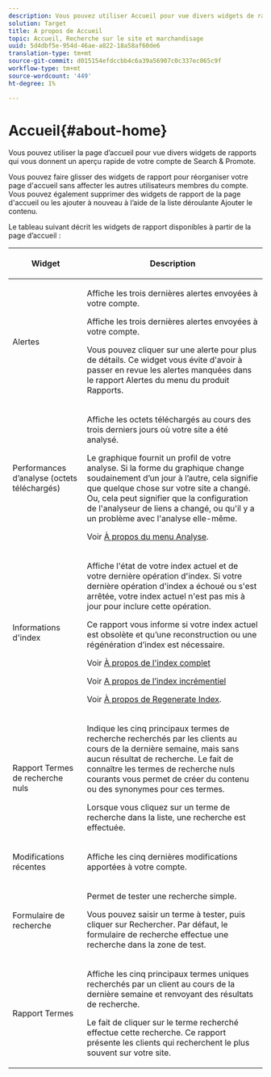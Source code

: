 ```yaml
---
description: Vous pouvez utiliser Accueil pour vue divers widgets de rapports qui vous donnent un aperçu rapide de votre compte Search&amp;Promote.
solution: Target
title: A propos de Accueil
topic: Accueil, Recherche sur le site et marchandisage
uuid: 5d4dbf5e-954d-46ae-a822-18a58af60de6
translation-type: tm+mt
source-git-commit: d015154efdccbb4c6a39a56907c0c337ec065c9f
workflow-type: tm+mt
source-wordcount: '449'
ht-degree: 1%

---
```



# Accueil{#about-home}

Vous pouvez utiliser la page d’accueil pour vue divers widgets de rapports qui vous donnent un aperçu rapide de votre compte de Search &amp; Promote.

Vous pouvez faire glisser des widgets de rapport pour réorganiser votre page d&#39;accueil sans affecter les autres utilisateurs membres du compte. Vous pouvez également supprimer des widgets de rapport de la page d&#39;accueil ou les ajouter à nouveau à l’aide de la liste déroulante Ajouter le contenu.

Le tableau suivant décrit les widgets de rapport disponibles à partir de la page d’accueil :

<table> 
 <thead> 
  <tr> 
   <th colname="col1" class="entry"> <p>Widget </p> </th> 
   <th colname="col2" class="entry"> <p>Description </p> </th> 
  </tr>
 </thead>
 <tbody> 
  <tr> 
   <td colname="col1"> <p><span class="uicontrol">Alertes</span> </p> </td> 
   <td colname="col2"> <p> Affiche les trois dernières alertes envoyées à votre compte. </p> <p>Affiche les trois dernières alertes envoyées à votre compte. </p> <p>Vous pouvez cliquer sur une alerte pour plus de détails. Ce widget vous évite d'avoir à passer en revue les alertes manquées dans le rapport <span class="uicontrol"> Alertes</span> du menu du produit <span class="uicontrol"> Rapports</span>. </p> </td> 
  </tr> 
  <tr> 
   <td colname="col1"> <p><span class="uicontrol">Performances d’analyse (octets téléchargés)</span> </p> </td> 
   <td colname="col2"> <p>Affiche les octets téléchargés au cours des trois derniers jours où votre site a été analysé. </p> <p>Le graphique fournit un profil de votre analyse. Si la forme du graphique change soudainement d’un jour à l’autre, cela signifie que quelque chose sur votre site a changé. Ou, cela peut signifier que la configuration de l'analyseur de liens a changé, ou qu'il y a un problème avec l'analyse elle-même. </p> <p>Voir <a href="c-about-settings-menu/c-about-crawling-menu.md#concept_59307680C6724E93952ADE5044983AF6" format="dita" scope="local"> À propos du menu Analyse</a>. </p> </td> 
  </tr> 
  <tr> 
   <td colname="col1"> <p><span class="uicontrol">Informations d'index</span> </p> </td> 
   <td colname="col2"> <p>Affiche l'état de votre index actuel et de votre dernière opération d'index. Si votre dernière opération d'index a échoué ou s'est arrêtée, votre index actuel n'est pas mis à jour pour inclure cette opération. </p> <p>Ce rapport vous informe si votre index actuel est obsolète et qu’une reconstruction ou une régénération d’index est nécessaire. </p> <p>Voir <a href="c-about-index-menu/c-about-full-index.md#concept_C69BD21863FD4856B49326F35DB570D3" format="dita" scope="local"> À propos de l'index complet</a> </p> <p>Voir <a href="c-about-index-menu/c-about-incremental-index.md#concept_A7770F0552D14C47B3DDB65DB78FFFEE" format="dita" scope="local"> A propos de l’index incrémentiel</a> </p> <p>Voir <a href="c-about-index-menu/c-about-regenerate-index.md#concept_6CBE6B8D18EF47D293091CBA542245FA" format="dita" scope="local"> À propos de Regenerate Index</a>. </p> </td> 
  </tr> 
  <tr> 
   <td colname="col1"> <p><span class="uicontrol">Rapport Termes de recherche nuls</span> </p> </td> 
   <td colname="col2"> <p> Indique les cinq principaux termes de recherche recherchés par les clients au cours de la dernière semaine, mais sans aucun résultat de recherche. Le fait de connaître les termes de recherche nuls courants vous permet de créer du contenu ou des synonymes pour ces termes. </p> <p>Lorsque vous cliquez sur un terme de recherche dans la liste, une recherche est effectuée. </p> </td> 
  </tr> 
  <tr> 
   <td colname="col1"> <p><span class="uicontrol">Modifications récentes</span> </p> </td> 
   <td colname="col2"> <p> Affiche les cinq dernières modifications apportées à votre compte. </p> </td> 
  </tr> 
  <tr> 
   <td colname="col1"> <p><span class="uicontrol">Formulaire de recherche</span> </p> </td> 
   <td colname="col2"> <p>Permet de tester une recherche simple. </p> <p> Vous pouvez saisir un terme à tester, puis cliquer sur <span class="uicontrol"> Rechercher</span>. Par défaut, le formulaire de recherche effectue une recherche dans la zone de test. </p> </td> 
  </tr> 
  <tr> 
   <td colname="col1"> <p><span class="uicontrol">Rapport Termes</span> </p> </td> 
   <td colname="col2"> <p>Affiche les cinq principaux termes uniques recherchés par un client au cours de la dernière semaine et renvoyant des résultats de recherche. </p> <p> Le fait de cliquer sur le terme recherché effectue cette recherche. Ce rapport présente les clients qui recherchent le plus souvent sur votre site. </p> </td> 
  </tr> 
 </tbody> 
</table>

